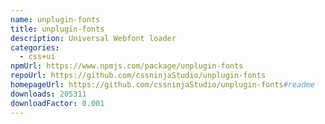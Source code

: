 ```yaml
---
name: unplugin-fonts
title: unplugin-fonts
description: Universal Webfont loader
categories:
  - css+ui
npmUrl: https://www.npmjs.com/package/unplugin-fonts
repoUrl: https://github.com/cssninjaStudio/unplugin-fonts
homepageUrl: https://github.com/cssninjaStudio/unplugin-fonts#readme
downloads: 205311
downloadFactor: 0.001
---
```

